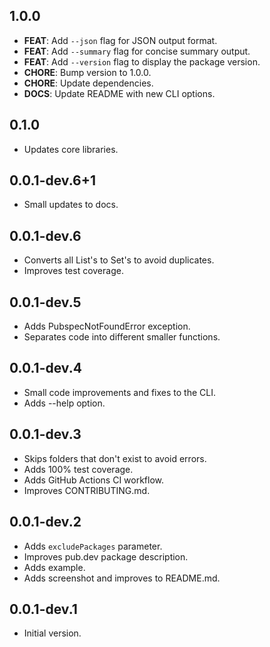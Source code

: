 ## 1.0.0

- **FEAT**: Add `--json` flag for JSON output format.
- **FEAT**: Add `--summary` flag for concise summary output.
- **FEAT**: Add `--version` flag to display the package version.
- **CHORE**: Bump version to 1.0.0.
- **CHORE**: Update dependencies.
- **DOCS**: Update README with new CLI options.

## 0.1.0

- Updates core libraries.

## 0.0.1-dev.6+1

- Small updates to docs.

## 0.0.1-dev.6

- Converts all List's to Set's to avoid duplicates.
- Improves test coverage.

## 0.0.1-dev.5

- Adds PubspecNotFoundError exception.
- Separates code into different smaller functions.

## 0.0.1-dev.4

- Small code improvements and fixes to the CLI.
- Adds --help option.

## 0.0.1-dev.3

- Skips folders that don't exist to avoid errors.
- Adds 100% test coverage.
- Adds GitHub Actions CI workflow.
- Improves CONTRIBUTING.md.

## 0.0.1-dev.2

- Adds `excludePackages` parameter.
- Improves pub.dev package description.
- Adds example.
- Adds screenshot and improves to README.md.

## 0.0.1-dev.1

- Initial version.
